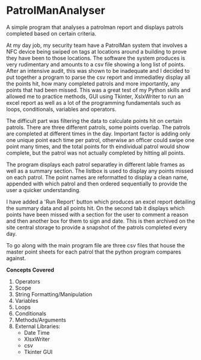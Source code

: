 # PatrolManAnalyser
<p>A simple program that analyses a patrolman report and displays patrols completed based on certain criteria.

At my day job, my security team have a PatrolMan system that involves a NFC device being swiped on tags at locations around a building to prove they have been to those locations. The software the system produces is very rudimentary and amounts to a csv file showing a long list of points. 
After an intensive audit, this was shown to be inadequate and I decided to put together a program to parse the csv report and immediatley display all the points hit, how many completed patrols and more importantly, any points that had been missed. This was a great test of my Python skills and allowed me to practice methods, GUI using Tkinter, XslxWriter to run an excel report as well as a lot of the programming fundamentals such as loops, conditionals, variables and operators.

The difficult part was filtering the data to calculate points hit on certain patrols. There are three different patrols, some points overlap. The patrols are completed at different times in the day. Important factor is adding only one unique point each time per patrol, otherwise an officer could swipe one point many times, and the total points for th eindividual patrol would show complete, but the patrol was not actually completed by hitting all points.

The program displays each patrol separatley in different lable frames as well as a summary section. The listbox is used to display any points missed on each patrol. The point names are reformatted to display a clean name, appended with which patrol and then ordered sequentially to provide the user a quicker understanding.

I have added a 'Run Report' button which produces an excel report detailing the summary data and all points hit. On the second tab it displays which points have been missed with a section for the user to comment a reason and then another box for them to sign and date. This is then archived on the site central storage to provide a snapshot of the patrols completed every day.

To go along with the main program file are three csv files that house the master point sheets for each patrol that the python program compares against.

</p>

<b>Concepts Covered</b>
 <ol>
  <li>Operators</li>
  <li>Scope</li>
  <li>String Formatting/Manipulation</li>
  <li>Variables</li>
  <li>Loops</li>
  <li>Conditionals</li>
  <li>Methods/Arguments</li>
  <li>External Libraries:
    <ul>
     <li>Date Time</li>
     <li>XlsxWriter</li>
     <li>csv</li>
     <li>Tkinter GUI</li>
   </ul>
  </li>
</ol>
